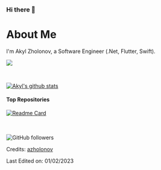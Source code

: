 ### Hi there 👋

<!--
**azholonov/azholonov** is a ✨ _special_ ✨ repository because its `README.md` (this file) appears on your GitHub profile. -->

# About Me

I'm Akyl Zholonov, a Software Engineer (.Net, Flutter, Swift).

<a href="https://github.com/azholonov/github-readme-stats"><img align="center" src="https://github-readme-stats.vercel.app/api/top-langs/?username=azholonov&layout=compact&theme=merko&hide_border=true" /></a>

<br />

<a href="https://github.com/azholonov/github-readme-stats"><img align="center" src="https://github-readme-stats.vercel.app/api?username=azholonov&show_icons=true&include_all_commits=true&theme=merko&hide_border=true" alt="Akyl's github stats" /></a> 

#### Top Repositories


[![Readme Card](https://github-readme-stats.vercel.app/api/pin/?username=azholonov&repo=github-readme-stats)](https://github.com/azholonov/github-readme-stats)

<br />
<br />

<img alt="GitHub followers" src="https://img.shields.io/github/followers/azholonov?label=Follow%20Me&style=social" />
<!--
<a href="https://twitter.com/azholonov">
  <img align="right" alt="Akyl Zholonov | Twitter" width="21px" src="https://raw.githubusercontent.com/azholonov/azholonov/master/assets/twitter.svg" />
</a>
-->


Credits: [azholonov](https://github.com/azholonov)

Last Edited on: 01/02/2023
